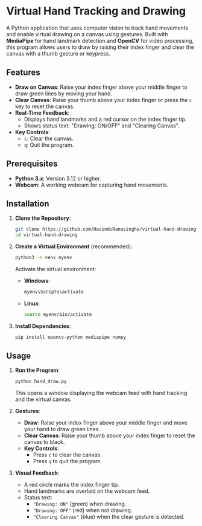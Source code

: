 # Virtual Hand Tracking and Drawing

A Python application that uses computer vision to track hand movements and enable virtual drawing on a canvas using gestures. Built with **MediaPipe** for hand landmark detection and **OpenCV** for video processing, this program allows users to draw by raising their index finger and clear the canvas with a thumb gesture or keypress.

## Features

- **Draw on Canvas**: Raise your index finger above your middle finger to draw green lines by moving your hand.
- **Clear Canvas**: Raise your thumb above your index finger or press the `c` key to reset the canvas.
- **Real-Time Feedback**:
  - Displays hand landmarks and a red cursor on the index finger tip.
  - Shows status text: "Drawing: ON/OFF" and "Clearing Canvas".
- **Key Controls**:
  - `c`: Clear the canvas.
  - `q`: Quit the program.

## Prerequisites

- **Python 3.x**: Version 3.12 or higher.
- **Webcam**: A working webcam for capturing hand movements.

## Installation

1. **Clone the Repository**:
   ```bash
   git clone https://github.com/HasinduRanasinghe/virtual-hand-drawing.git
   cd virtual-hand-drawing
   ```

2. **Create a Virtual Environment** (recommended):
   ```bash
   python3 -m venv myenv
   ```
   Activate the virtual environment:
   - **Windows**:
     ```bash
     myenv\Scripts\activate
     ```
   - **Linux**:
     ```bash
     source myenv/bin/activate
     ```

3. **Install Dependencies**:
   ```bash
   pip install opencv-python mediapipe numpy
   ```

## Usage

1. **Run the Program**:
   ```bash
   python hand_draw.py
   ```
   This opens a window displaying the webcam feed with hand tracking and the virtual canvas.

2. **Gestures**:
   - **Draw**: Raise your index finger above your middle finger and move your hand to draw green lines.
   - **Clear Canvas**: Raise your thumb above your index finger to reset the canvas to black.
   - **Key Controls**:
     - Press `c` to clear the canvas.
     - Press `q` to quit the program.

3. **Visual Feedback**:
   - A red circle marks the index finger tip.
   - Hand landmarks are overlaid on the webcam feed.
   - Status text:
     - `"Drawing: ON"` (green) when drawing.
     - `"Drawing: OFF"` (red) when not drawing.
     - `"Clearing Canvas"` (blue) when the clear gesture is detected.
